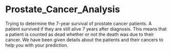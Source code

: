 # Prostate_Cancer_Analysis
Trying to determine the 7-year survival of prostate cancer patients. A patient survived if they are still alive 7 years after diagnosis.
This means that a patient is counted as dead whether or not the death was due to their cancer. We have been given details about the patients and their cancers to help you with your prediction.
